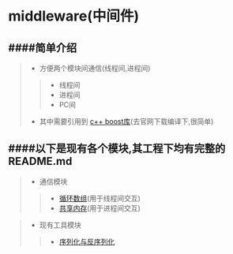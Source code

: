middleware(中间件)
===========================

####简单介绍
------------------------------------------
>* 方便两个模块间通信(线程间,进程间)
>>* 线程间
>>* 进程间
>>* PC间
>* 其中需要引用到 [c++ boost库](http://www.boost.org/)(去官网下载编译下,很简单)


####以下是现有各个模块,其工程下均有完整的README.md
------------------------------------------
>* 通信模块
>>* [循环数组](https://github.com/NingLeixueR/middleware/src/loop_array)(用于线程间交互)
>>* [共享内存](https://github.com/NingLeixueR/middleware/src/shared_memory)(用于进程间交互)

>* 现有工具模块
>>* [序列化与反序列化](https://github.com/NingLeixueR/middleware/src/tools/serializecpp)
